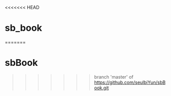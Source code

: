 <<<<<<< HEAD
# sb_book
=======
# sbBook
>>>>>>> branch 'master' of https://github.com/seulbiYun/sbBook.git
